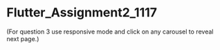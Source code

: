 # Flutter_Assignment2_1117 

(For question 3 use responsive mode and click on any carousel to reveal next page.)
